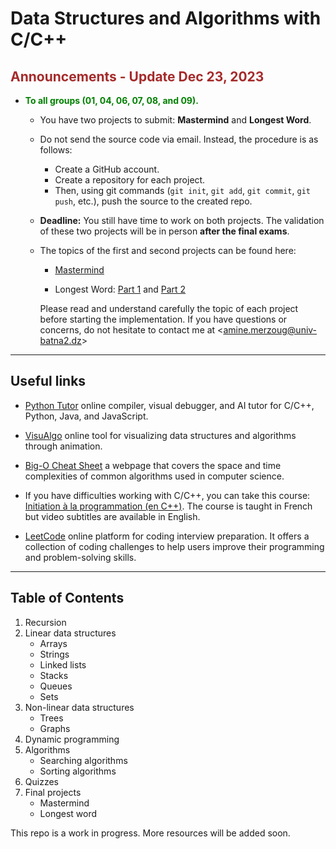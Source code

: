 # Data Structures and Algorithms with C/C++

## <span style="color:brown;"> Announcements - Update Dec 23, 2023</span>

- <span style="color:green;">**To all groups (01, 04, 06, 07, 08, and 09).**</span>
  
   - You have two projects to submit: **Mastermind** and **Longest Word**.

   - Do not send the source code via email. Instead, the procedure is as follows:
      - Create a GitHub account.
      - Create a repository for each project.
      - Then, using git commands (`git init`, `git add`, `git commit`, `git push`, etc.), push the source to the created repo.

   - **Deadline:** You still have time to work on both projects. The validation of these two projects will be in person **after the final exams**.

  - The topics of the first and second projects can be found here:
    - [Mastermind](6.%20final%20projects/mastermind/)
  
    - Longest Word: [Part 1](6.%20final%20projects/longest%20word/part%201/) and [Part 2](6.%20final%20projects/longest%20word/part%202/)

    Please read and understand carefully the topic of each project before starting the implementation. If you have questions or concerns, do not hesitate to contact me at <[amine.merzoug@univ-batna2.dz](mailto:amine.merzoug@univ-batna2.dz)>


---

## Useful links 

- [Python Tutor](https://pythontutor.com) online compiler, visual debugger, and AI tutor for C/C++, Python, Java, and JavaScript.

- [VisuAlgo](https://visualgo.net) online tool for visualizing data structures and algorithms through animation.

- [Big-O Cheat Sheet](https://www.bigocheatsheet.com/) a webpage that covers the space and time complexities of common algorithms used in computer science.

- If you have difficulties working with C/C++, you can take this course: [Initiation à la programmation (en C++)](https://www.coursera.org/learn/initiation-programmation-cpp). The course is taught in French but video subtitles are available in English.

- [LeetCode](https://leetcode.com/) online platform for coding interview preparation. It offers a collection of coding challenges to help users improve their programming and problem-solving skills.


---

## Table of Contents

1. Recursion
2. Linear data structures
   - Arrays
   - Strings
   - Linked lists
   - Stacks
   - Queues
   - Sets
3. Non-linear data structures
   - Trees
   - Graphs
4. Dynamic programming
5. Algorithms
   - Searching algorithms
   - Sorting algorithms
6. Quizzes
7. Final projects
   - Mastermind
   - Longest word

This repo is a work in progress. More resources will be added soon.